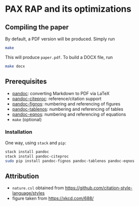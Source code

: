 # PAX RAP and its optimizations

## Compiling the paper

By default, a PDF version will be produced. Simply run

```bash
make
```

This will produce `paper.pdf`. To build a DOCX file, run

```bash
make docx
```

## Prerequisites

* [pandoc](https://pandoc.org/): converting Markdown to PDF via LaTeX
* [pandoc-citeproc](https://github.com/jgm/pandoc-citeproc): reference/citation support
* [pandoc-fignos](https://github.com/tomduck/pandoc-fignos): numbering and referencing of figures
* [pandoc-tablenos](https://github.com/tomduck/pandoc-tablenos): numbering and referencing of tables
* [pandoc-eqnos](https://github.com/tomduck/pandoc-eqnos): numbering and referencing of equations
* `make` (optional)

### Installation

One way, using `stack` and `pip`:

```bash
stack install pandoc
stack install pandoc-citeproc
sudo pip install pandoc-fignos pandoc-tablenos pandoc-eqnos
```

## Attribution

* `nature.csl` obtained from https://github.com/citation-style-language/styles
* figure taken from https://xkcd.com/688/

